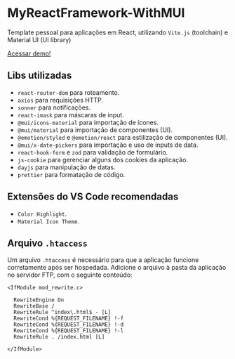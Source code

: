 # MyReactFramework-WithMUI

Template pessoal para aplicações em React, utilizando `Vite.js` (toolchain) e Material UI (UI library)

[Acessar demo!](https://mrf-mui.bernardorohlfs.site/)

## Libs utilizadas

* `react-router-dom` para roteamento.
* `axios` para requisições HTTP.
* `sonner` para notificações.
* `react-imask` para máscaras de input.
* `@mui/icons-material` para importação de ícones.
* `@mui/material` para importação de componentes (UI).
* `@emotion/styled` e `@emotion/react` para estilização de componentes (UI).
* `@mui/x-date-pickers` para importação e uso de inputs de data.
* `react-hook-form` e `zod` para validação de formulário.
* `js-cookie` para gerenciar alguns dos cookies da aplicação.
* `dayjs` para manipulação de datas.
* `prettier` para formatação de código.

## Extensões do VS Code recomendadas

* `Color Highlight`.
* `Material Icon Theme`.

## Arquivo `.htaccess`

Um arquivo `.htaccess` é necessário para que a aplicação funcione corretamente após ser hospedada. Adicione o arquivo à pasta da aplicação no servidor FTP, com o seguinte conteúdo:

```
<IfModule mod_rewrite.c>

  RewriteEngine On
  RewriteBase /
  RewriteRule ^index\.html$ - [L]
  RewriteCond %{REQUEST_FILENAME} !-f
  RewriteCond %{REQUEST_FILENAME} !-d
  RewriteCond %{REQUEST_FILENAME} !-l
  RewriteRule . /index.html [L]

</IfModule>
```
